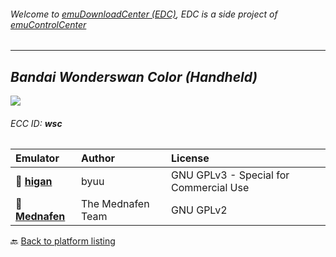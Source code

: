 ###### Welcome to [emuDownloadCenter (EDC)](https://github.com/PhoenixInteractiveNL/emuDownloadCenter/wiki/), EDC is a side project of [emuControlCenter](https://github.com/PhoenixInteractiveNL/emuControlCenter/wiki/)
***
## _Bandai Wonderswan Color (Handheld)_
![](https://raw.githubusercontent.com/wiki/PhoenixInteractiveNL/emuDownloadCenter/images_platform/ecc_wsc_teaser.png)
###### ECC ID: **wsc**

| Emulator   | Author      | License     |
|:-----------|:------------|:------------|
| :file_folder: [**higan**](https://github.com/PhoenixInteractiveNL/emuDownloadCenter/wiki/Emulator-higan#menu) | byuu | GNU GPLv3 - Special for Commercial Use |
| :file_folder: [**Mednafen**](https://github.com/PhoenixInteractiveNL/emuDownloadCenter/wiki/Emulator-mednafen#menu) | The Mednafen Team | GNU GPLv2 |

:back: [Back to platform listing](https://github.com/PhoenixInteractiveNL/emuDownloadCenter/wiki/EDC-Platform-List)
